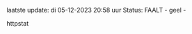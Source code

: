 laatste update: 
di 05-12-2023 20:58   uur 
Status: FAALT - geel - 
<div class="service Y">httpstat</div>